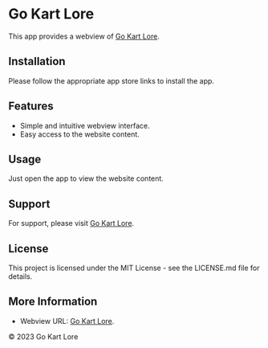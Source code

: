 # Go Kart Lore

This app provides a webview of [Go Kart Lore](https://gokartlore.com/).

## Installation

Please follow the appropriate app store links to install the app.

## Features

- Simple and intuitive webview interface.  
- Easy access to the website content.

## Usage

Just open the app to view the website content.

## Support

For support, please visit [Go Kart Lore](https://gokartlore.com/).

## License

This project is licensed under the MIT License - see the LICENSE.md file for details.

## More Information
- Webview URL: [Go Kart Lore](https://gokartlore.com/).

© 2023 Go Kart Lore
